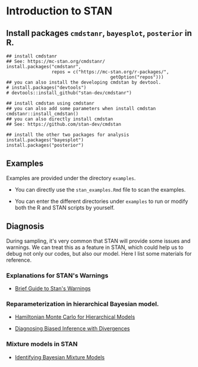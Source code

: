 # Introduction to STAN


## Install packages `cmdstanr`, `bayesplot`, `posterior` in R.

```{r eval = FALSE}
## install cmdstanr
## See: https://mc-stan.org/cmdstanr/
install.packages("cmdstanr",
                 repos = c("https://mc-stan.org/r-packages/",
                                       getOption("repos")))
## you can also install the developing cmdstan by devtool.
# install.packages("devtools")
# devtools::install_github("stan-dev/cmdstanr")

## install cmdstan using cmdstanr
## you can also add some parameters when install cmdstan
cmdstanr::install_cmdstan()
## you can also directly install cmdstan
## See: https://github.com/stan-dev/cmdstan

## install the other two packages for analysis
install.packages("bayesplot")
install.packages("posterior")

```
## Examples

Examples are provided under the directory `examples`. 
- You can directly use the `stan_examples.Rmd` file to scan the examples.

- You can enter the different directories under `examples` to run or modify both
  the R and STAN scripts by yourself. 

## Diagnosis
During sampling, it's very common that STAN will provide some issues and
warnings. We can treat this as a feature in STAN, which could help us to debug
not only our codes, but also our model. Here I list some materials for
reference. 

### Explanations for STAN's Warnings

- [Brief Guide to Stan's Warnings](https://mc-stan.org/misc/warnings.html)

### Reparameterization in hierarchical Bayesian model.

- [Hamiltonian Monte Carlo for Hierarchical
  Models](https://arxiv.org/abs/1312.0906)
  
- [Diagnosing Biased Inference with Divergences](https://mc-stan.org/users/documentation/case-studies/divergences_and_bias.html)

### Mixture models in STAN

- [Identifying Bayesian Mixture Models](https://mc-stan.org/users/documentation/case-studies/identifying_mixture_models.html)

